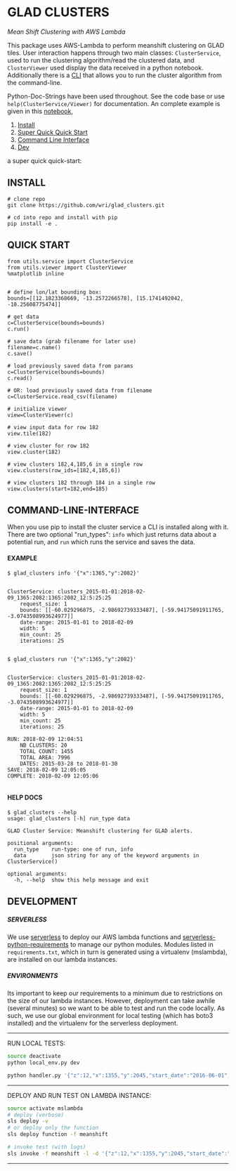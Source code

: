 # GLAD CLUSTERS
_Mean Shift Clustering with AWS Lambda_

This package uses AWS-Lambda to perform meanshift clustering on GLAD tiles.
User interaction happens through two main classes:  `ClusterService`, used to run the clustering algorithm/read the clustered data, and `ClusterViewer`  used display the data received in a python notebook. Additionally there is a [CLI](#cli) that allows you to run the cluster algorithm from the command-line. 

Python-Doc-Strings have been used throughout.  See the code base or use `help(ClusterService/Viewer)` for documentation.  An complete example is given in this [notebook](https://github.com/wri/mean_shift_lambda/blob/master/nb_archive/ClusterServiceViewer.ipynb), 

1. [Install](#install)
2. [Super Quick Quick Start](#quick)
3. [Command Line Interface](#cli)
4. [Dev](#dev)

a super quick quick-start:

<a name='install'></a>
---
## INSTALL
```
# clone repo
git clone https://github.com/wri/glad_clusters.git

# cd into repo and install with pip
pip install -e .
```


<a name='quick'></a>
---
## QUICK START

```
from utils.service import ClusterService
from utils.viewer import ClusterViewer
%matplotlib inline


# define lon/lat bounding box:
bounds=[[12.1823368669, -13.2572266578], [15.1741492042, -10.25608775474]]

# get data
c=ClusterService(bounds=bounds)
c.run()

# save data (grab filename for later use)
filename=c.name()
c.save()

# load previously saved data from params
c=ClusterService(bounds=bounds)
c.read()

# OR: load previously saved data from filename
c=ClusterService.read_csv(filename)

# initialize viewer
view=ClusterViewer(c)
    
# view input data for row 182
view.tile(182)

# view cluster for row 182
view.cluster(182)

# view clusters 182,4,185,6 in a single row 
view.clusters(row_ids=[182,4,185,6])

# view clusters 182 through 184 in a single row
view.clusters(start=182,end=185)
```


<a name='cli'></a>
---
## COMMAND-LINE-INTERFACE

When you use pip to install the cluster service a CLI is installed along with it. There are two optional "run_types": `info` which just returns data about a potential run, and `run` which runs the service and saves the data.

#### EXAMPLE
```
$ glad_clusters info '{"x":1365,"y":2082}'


ClusterService: clusters_2015-01-01:2018-02-09_1365:2082:1365:2082_12:5:25:25
    request_size: 1
    bounds: [[-60.029296875, -2.98692739333487], [-59.94175091911765, -3.0743508993624977]]
    date-range: 2015-01-01 to 2018-02-09
    width: 5
    min_count: 25
    iterations: 25


$ glad_clusters run '{"x":1365,"y":2082}'


ClusterService: clusters_2015-01-01:2018-02-09_1365:2082:1365:2082_12:5:25:25
    request_size: 1
    bounds: [[-60.029296875, -2.98692739333487], [-59.94175091911765, -3.0743508993624977]]
    date-range: 2015-01-01 to 2018-02-09
    width: 5
    min_count: 25
    iterations: 25

RUN: 2018-02-09 12:04:51
    NB CLUSTERS: 20
    TOTAL COUNT: 1455
    TOTAL AREA: 7996
    DATES: 2015-03-28 to 2018-01-30
SAVE: 2018-02-09 12:05:05
COMPLETE: 2018-02-09 12:05:06


```


#### HELP DOCS
```
$ glad_clusters --help
usage: glad_clusters [-h] run_type data

GLAD Cluster Service: Meanshift clustering for GLAD alerts.

positional arguments:
  run_type    run-type: one of run, info
  data        json string for any of the keyword arguments in ClusterService()

optional arguments:
  -h, --help  show this help message and exit
```


<a name='dev'></a>
---
## DEVELOPMENT

##### SERVERLESS

We use [serverless](https://serverless.com/)
to deploy our AWS lambda functions and [serverless-python-requirements](https://github.com/UnitedIncome/serverless-python-requirements) to manage our python modules. Modules listed in `requirements.txt`, which in turn is generated using a virtualenv (mslambda), are installed on our lambda instances. 

##### ENVIRONMENTS

Its important to keep our requirements to a minimum due to restrictions on the size of our lambda instances.  However, deployment can take awhile (several minutes) so we want to be able to test and run the code locally. As such, we use our global environment for local testing (which has boto3 installed) and the virtualenv for the serverless deployment. 

---
RUN LOCAL TESTS:

```bash
source deactivate
python local_env.py dev

python handler.py '{"z":12,"x":1355,"y":2045,"start_date":"2016-06-01","end_date":"2016-12-01"}'
```

---
DEPLOY AND RUN TEST ON LAMBDA INSTANCE:
```bash
source activate mslambda
# deploy (verbose)
sls deploy -v
# or deploy only the function
sls deploy function -f meanshift

# invoke test (with logs)
sls invoke -f meanshift -l -d '{"z":12,"x":1355,"y":2045,"start_date":"2016-06-01","end_date":"2016-12-01"}'
```


---





